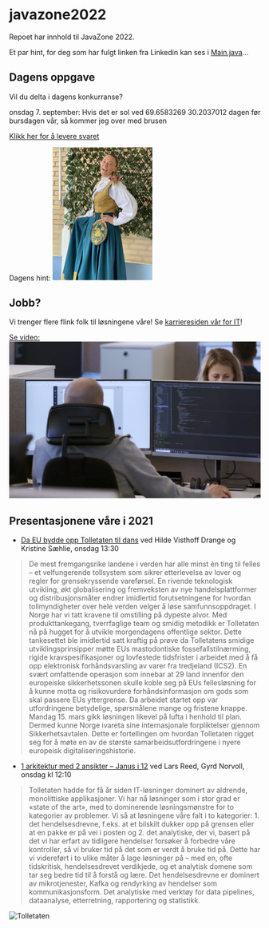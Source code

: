 # javazone2022

Repoet har innhold til JavaZone 2022.

Et par hint, for deg som har fulgt linken fra Linkedin kan ses i [Main.java](src/main/java/no/toll/javazone/hints/Main.java)...

## Dagens oppgave

Vil du delta i dagens konkurranse?

onsdag 7. september:
Hvis det er sol ved 69.6583269 30.2037012 dagen før bursdagen vår, så kommer jeg over med brusen

[Klikk her for å levere svaret](https://response.questback.com/isa/qbv.dll/bylink?p=1npcwJy8iZCltFrUDuK31rn7OBEqZcgF-8xFDDLUVetgCeFWy1sohoMHJbPABett0)

Dagens hint:
 <img alt="Hint onsdag" src="./hint_ons.jpg" width="200" />

## Jobb?

Vi trenger flere flink folk til løsningene våre!  Se [karrieresiden vår for IT](https://jobb.toll.no/go/IT/8721002/)!

[Se video: ![Se video](video.png)](https://player.vimeo.com/video/668593403?dnt=1&autoplay=false)

## Presentasjonene våre i 2021
* [Da EU bydde opp Tolletaten til dans](https://2021.javazone.no/#/program/ce228d9b-f468-4364-b7c0-30b1cec90ef3) ved Hilde Visthoff Drange og Kristine Sæhlie, onsdag 13:30
> De mest fremgangsrike landene i verden har alle minst èn ting til felles – et velfungerende tollsystem som sikrer etterlevelse av lover og regler for grensekryssende vareførsel. En rivende teknologisk utvikling, økt globalisering og fremveksten av nye handelsplattformer og distribusjonsmåter endrer imidlertid forutsetningene for hvordan tollmyndigheter over hele verden velger å løse samfunnsoppdraget. I Norge har vi tatt kravene til omstilling på dypeste alvor. Med produkttankegang, tverrfaglige team og smidig metodikk er Tolletaten nå på hugget for å utvikle morgendagens offentlige sektor.
Dette tankesettet ble imidlertid satt kraftig på prøve da Tolletatens smidige utviklingsprinsipper møtte EUs mastodontiske fossefallstilnærming, rigide kravspesifikasjoner og lovfestede tidsfrister i arbeidet med å få opp elektronisk forhåndsvarsling av varer fra tredjeland (ICS2). En svært omfattende operasjon som innebar at 29 land innenfor den europeiske sikkerhetssonen skulle koble seg på EUs fellesløsning for å kunne motta og risikovurdere forhåndsinformasjon om gods som skal passere EUs yttergrense. Da arbeidet startet opp var utfordringene betydelige, spørsmålene mange og fristene knappe. Mandag 15. mars gikk løsningen likevel på lufta i henhold til plan. Dermed kunne Norge ivareta sine internasjonale forpliktelser gjennom Sikkerhetsavtalen.
Dette er fortellingen om hvordan Tolletaten rigget seg for å møte en av de største samarbeidsutfordringene i nyere europeisk digitaliseringshistorie.


* [1 arkitektur med 2 ansikter – Janus i 12](https://2021.javazone.no/#/program/5ebc16af-b0f2-4f3d-8228-ff5dc5644d94) ved Lars Reed, Gyrd Norvoll, onsdag kl 12:10
> Tolletaten hadde for få år siden IT-løsninger dominert av aldrende, monolittiske applikasjoner. Vi har nå løsninger som i stor grad er «state of the art», med to dominerende løsningsmønstre for to kategorier av problemer. Vi så at løsningene våre falt i to kategorier: 1. det hendelsesdrevne, f.eks. at et bilskilt dukker opp på grensen eller at en pakke er på vei i posten og 2. det analytiske, der vi, basert på det vi har erfart av tidligere hendelser forsøker å forbedre våre kontroller, så vi bruker tid på det som er verdt å bruke tid på.  Dette har vi videreført i to ulike måter å lage løsninger på – med en, ofte tidskritisk, hendelsesdrevet verdikjede, og et analytisk domene som tar seg bedre tid til å forstå og lære. Det hendelsesdrevne er dominert av mikrotjenester, Kafka og rendyrking av hendelser som kommunikasjonsform. Det analytiske med verktøy for data pipelines, dataanalyse, etterretning, rapportering og statistikk.


![Tolletaten](https://images.finncdn.no/dynamic/1280w/2019/8/vertical-5/13/8/5b0/3db/a0-/bd9/f-1/1e9/-b7/64-/bfd/07e/8a6/c08_1374674180.jpg)
